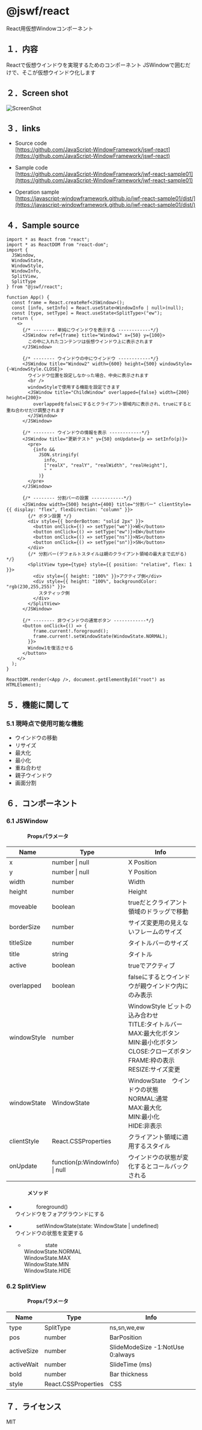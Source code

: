 # @jswf/react

React用仮想Windowコンポーネント

## １．内容

Reactで仮想ウインドウを実現するためのコンポーネント
JSWindowで囲むだけで、そこが仮想ウインドウ化します

## ２．Screen shot

![ScreenShot](https://raw.githubusercontent.com/JavaScript-WindowFramework/jwf-react-sample01/ScreenShot/ScreenShot.gif)

## ３．links

- Source code  
[https://github.com/JavaScript-WindowFramework/jswf-react](https://github.com/JavaScript-WindowFramework/jswf-react)

- Sample code  
[https://github.com/JavaScript-WindowFramework/jwf-react-sample01](https://github.com/JavaScript-WindowFramework/jwf-react-sample01)

- Operation sample  
[https://javascript-windowframework.github.io/jwf-react-sample01/dist/](https://javascript-windowframework.github.io/jwf-react-sample01/dist/)

## ４．Sample source

```tsx:index.tsx
import * as React from "react";
import * as ReactDOM from "react-dom";
import {
  JSWindow,
  WindowState,
  WindowStyle,
  WindowInfo,
  SplitView,
  SplitType
} from "@jswf/react";

function App() {
  const frame = React.createRef<JSWindow>();
  const [info, setInfo] = React.useState<WindowInfo | null>(null);
  const [type, setType] = React.useState<SplitType>("ew");
  return (
    <>
      {/* -------- 単純にウインドウを表示する ------------*/}
      <JSWindow ref={frame} title="Window1" x={50} y={100}>
        この中に入れたコンテンツは仮想ウインドウ上に表示されます
      </JSWindow>

      {/* -------- ウインドウの中にウインドウ ------------*/}
      <JSWindow title="Window2" width={600} height={500} windowStyle={~WindowStyle.CLOSE}>
        ウインドウ位置を設定しなかった場合、中央に表示されます
        <br />
        windowStyleで使用する機能を設定できます
        <JSWindow title="ChildWindow" overlapped={false} width={200} height={200}>
          overlappedをfalseにするとクライアント領域内に表示され、trueにすると重ね合わせだけ調整されます
        </JSWindow>
      </JSWindow>

      {/* -------- ウインドウの情報を表示 ------------*/}
      <JSWindow title="更新テスト" y={50} onUpdate={p => setInfo(p)}>
        <pre>
          {info &&
            JSON.stringify(
              info,
              ["realX", "realY", "realWidth", "realHeight"],
              " "
            )}
        </pre>
      </JSWindow>

      {/* -------- 分割バーの設置 ------------*/}
      <JSWindow width={500} height={400} title="分割バー" clientStyle={{ display: "flex", flexDirection: "column" }}>
        {/* ボタン設置 */}
        <div style={{ borderBottom: "solid 2px" }}>
          <button onClick={() => setType("we")}>WE</button>
          <button onClick={() => setType("ew")}>EW</button>
          <button onClick={() => setType("ns")}>NS</button>
          <button onClick={() => setType("sn")}>SN</button>
        </div>
        {/* 分割バー(デフォルトスタイルは親のクライアント領域の最大まで広がる) */}
        <SplitView type={type} style={{ position: "relative", flex: 1 }}>
          <div style={{ height: "100%" }}>アクティブ側</div>
          <div style={{ height: "100%", backgroundColor: "rgb(230,255,255)" }}>
            スタティック側
          </div>
        </SplitView>
      </JSWindow>

      {/* -------- 非ウインドウの通常ボタン ------------*/}
      <button onClick={() => {
          frame.current!.foreground();
          frame.current!.setWindowState(WindowState.NORMAL);
        }}>
        Window1を復活させる
      </button>
    </>
  );
}

ReactDOM.render(<App />, document.getElementById("root") as HTMLElement);

```

## ５．機能に関して

### 5.1 現時点で使用可能な機能

- ウインドウの移動
- リサイズ
- 最大化
- 最小化
- 重ね合わせ
- 親子ウインドウ
- 画面分割

## ６．コンポーネント

### 6.1 **JSWindow**

<div style="text-indent:4em">

#### Propsパラメータ

| Name        | Type               | Info                                                       |
| ----------- | ------------------ | ---------------------------------------------------------- |
| x           | number &#124; null | X Position                                                 |
| y           | number &#124; null | Y Position                                                 |
| width       | number             | Width                                                      |
| height      | number             | Height                                                     |
| moveable    | boolean            | trueだとクライアント領域のドラッグで移動                      |
| borderSize  | number             | サイズ変更用の見えないフレームのサイズ                        |
| titleSize   | number             | タイトルバーのサイズ                                         |
| title       | string             | タイトル                                                    |
| active      | boolean            | trueでアクティブ                                            |
| overlapped  | boolean            | falseにするとウインドウが親ウインドウ内にのみ表示              |
| windowStyle | number             | WindowStyle ビットの込み合わせ <br> TITLE:タイトルバー<br> MAX:最大化ボタン<br> MIN:最小化ボタン<br> CLOSE:クローズボタン<br> FRAME:枠の表示<br> RESIZE:サイズ変更<br> |
| windowState | WindowState                    | WindowState　ウインドウの状態<br>  NORMAL:通常<br> MAX:最大化<br> MIN:最小化<br> HIDE:非表示<br> |
| clientStyle | React.CSSProperties | クライアント領域に適用するスタイル |
| onUpdate    | function(p:WindowInfo)  &#124; null | ウインドウの状態が変化するとコールバックされる |

#### メソッド

- foreground()  
ウインドウをフォアグラウンドにする

- setWindowState(state: WindowState | undefined)  
ウインドウの状態を変更する  
  - state  
WindowState.NORMAL  
WindowState.MAX  
WindowState.MIN  
WindowState.HIDE  

</div>

### 6.2 **SplitView**

<div style="text-indent:4em">

#### Propsパラメータ

| Name        | Type                | Info                                                       |
| ----------- | ------------------- | ---------------------------------------------------------- |
| type        | SplitType           | ns,sn,we,ew                                                |
| pos         | number              | BarPosition                                                |
| activeSize  | number              | SlideModeSize -1:NotUse 0:always                           |
| activeWait  | number              | SlideTime (ms)                                             |
| bold        | number              | Bar thickness                                              |
| style       | React.CSSProperties | CSS                                                        |

</div>

## ７．ライセンス

MIT

